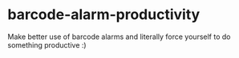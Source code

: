 # barcode-alarm-productivity
Make better use of barcode alarms and literally force yourself to do something productive :)
